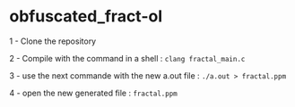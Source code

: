 # obfuscated_fract-ol
1 - Clone the repository

2 - Compile with the command in a shell : ```clang fractal_main.c```

3 - use the next commande with the new a.out file : ```./a.out > fractal.ppm```

4 - open the new generated file : ```fractal.ppm```
